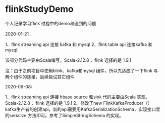 # flinkStudyDemo

个人记录学习flink 过程中的demo和遇到的问题

2020-01-21：

1、flink streaming api 连接 kafka 和 mysql 
2、flink table api 连接kafka 和 mysql

该部分代码主要由Scala编写，Scala-2.12.8； flink 选择的是 1.9.1

注：由于之前项目中使用blink、kafka和mysql 组件，所以先适应了一下flink 与两个组件的连接，后续尝试其它组件


2020-06-08:

1、flink streaming api 连接 hbase source 和sink
代码主要由Scala 实现，Scala-2.12.8； flink 选择的是 1.9.1
2、修改了new FlinkKafkaProducer（）kafka生产者的创建api，新的api需要用KafkaSerializationSchema，实现接口里的serialize 方法即可。参考了SimpleStringSchema 的实现。

